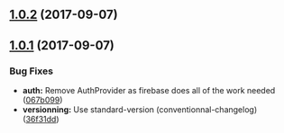 <a name="1.0.2"></a>
## [1.0.2](https://github.com/x1QG1x/FJCE/compare/v1.0.1...v1.0.2) (2017-09-07)

<a name="1.0.1"></a>
## [1.0.1](https://github.com/x1QG1x/FJCE/compare/v0.0.21...v1.0.1) (2017-09-07)


### Bug Fixes

* **auth:** Remove AuthProvider as firebase does all of the work needed ([067b099](https://github.com/x1QG1x/FJCE/commit/067b099))
* **versionning:** Use standard-version (conventionnal-changelog) ([36f31dd](https://github.com/x1QG1x/FJCE/commit/36f31dd))

